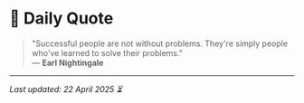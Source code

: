 # 📜 Daily Quote

> "Successful people are not without problems. They're simply people who've learned to solve their problems."  
> — **Earl Nightingale**

---

_Last updated: 22 April 2025 ⏳_
